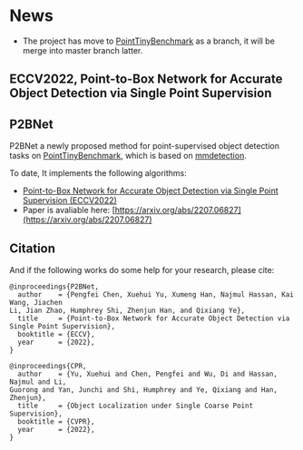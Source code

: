 # News
* The project has move to [PointTinyBenchmark](https://github.com/ucas-vg/PointTinyBenchmark/tree/P2BNet) as a branch, it will be merge into master branch latter.

## ECCV2022, Point-to-Box Network for Accurate Object Detection via Single Point Supervision
P2BNet
--------------

P2BNet a newly proposed method for point-supervised object detection tasks on [PointTinyBenchmark](https://github.com/ucas-vg/PointTinyBenchmark), which is based on [mmdetection](https://github.com/open-mmlab/mmdetection). 

To date, It implements the following algorithms:
* [Point-to-Box Network for Accurate Object Detection via Single Point Supervision (ECCV2022)](TOV_mmdetection/README.md)
* Paper is avaliable here: [https://arxiv.org/abs/2207.06827](https://arxiv.org/abs/2207.06827)

## Citation

And if the following works do some help for your research, please cite:
```
@inproceedings{P2BNet,
  author    = {Pengfei Chen, Xuehui Yu, Xumeng Han, Najmul Hassan, Kai Wang, Jiachen
Li, Jian Zhao, Humphrey Shi, Zhenjun Han, and Qixiang Ye},
  title     = {Point-to-Box Network for Accurate Object Detection via Single Point Supervision},
  booktitle = {ECCV},
  year      = {2022},
}
```
```
@inproceedings{CPR,
  author    = {Yu, Xuehui and Chen, Pengfei and Wu, Di and Hassan, Najmul and Li,
Guorong and Yan, Junchi and Shi, Humphrey and Ye, Qixiang and Han, Zhenjun},
  title     = {Object Localization under Single Coarse Point Supervision},
  booktitle = {CVPR},
  year      = {2022},
}
```
